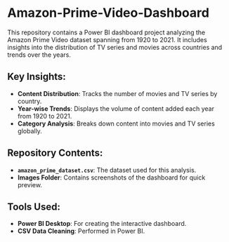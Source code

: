 # Amazon-Prime-Video-Dashboard
This repository contains a Power BI dashboard project analyzing the Amazon Prime Video dataset spanning from 1920 to 2021. It includes insights into the distribution of TV series and movies across countries and trends over the years.
## Key Insights:
- **Content Distribution**: Tracks the number of movies and TV series by country.
- **Year-wise Trends**: Displays the volume of content added each year from 1920 to 2021.
- **Category Analysis**: Breaks down content into movies and TV series globally.

## Repository Contents:
- **`amazon_prime_dataset.csv`**: The dataset used for this analysis.
- **Images Folder**: Contains screenshots of the dashboard for quick preview.

## Tools Used:
- **Power BI Desktop**: For creating the interactive dashboard.
- **CSV Data Cleaning**: Performed in Power BI.

